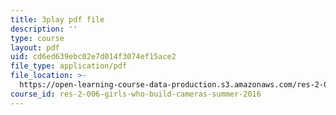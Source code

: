 ```yaml
---
title: 3play pdf file
description: ''
type: course
layout: pdf
uid: cd6ed639ebc02e7d014f3074ef15ace2
file_type: application/pdf
file_location: >-
  https://open-learning-course-data-production.s3.amazonaws.com/res-2-006-girls-who-build-cameras-summer-2016/cd6ed639ebc02e7d014f3074ef15ace2_gXalqmV5ZEU.pdf
course_id: res-2-006-girls-who-build-cameras-summer-2016
---
```

